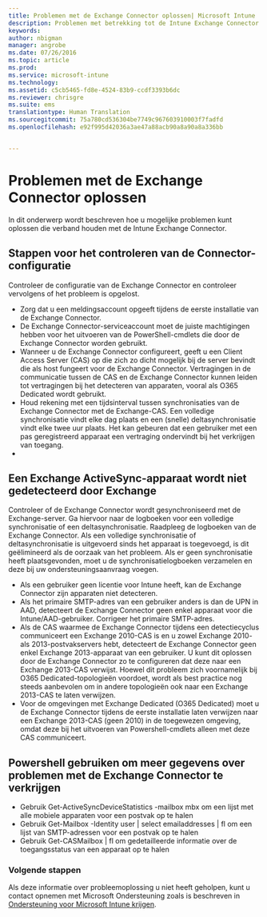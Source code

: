 ```yaml
---
title: Problemen met de Exchange Connector oplossen| Microsoft Intune
description: Problemen met betrekking tot de Intune Exchange Connector oplossen.
keywords: 
author: nbigman
manager: angrobe
ms.date: 07/26/2016
ms.topic: article
ms.prod: 
ms.service: microsoft-intune
ms.technology: 
ms.assetid: c5cb5465-fd8e-4524-83b9-ccdf3393b6dc
ms.reviewer: chrisgre
ms.suite: ems
translationtype: Human Translation
ms.sourcegitcommit: 75a780cd536304be7749c967603910003f7fadfd
ms.openlocfilehash: e92f995d42036a3ae47a88acb90a8a90a8a336bb


---
```


# Problemen met de Exchange Connector oplossen
In dit onderwerp wordt beschreven hoe u mogelijke problemen kunt oplossen die verband houden met de Intune Exchange Connector.

## Stappen voor het controleren van de Connector-configuratie 

Controleer de configuratie van de Exchange Connector en controleer vervolgens of het probleem is opgelost.

- Zorg dat u een meldingsaccount opgeeft tijdens de eerste installatie van de Exchange Connector.
- De Exchange Connector-serviceaccount moet de juiste machtigingen hebben voor het uitvoeren van de PowerShell-cmdlets die door de Exchange Connector worden gebruikt.
- Wanneer u de Exchange Connector configureert, geeft u een Client Access Server (CAS) op die zich zo dicht mogelijk bij de server bevindt die als host fungeert voor de Exchange Connector. Vertragingen in de communicatie tussen de CAS en de Exchange Connector kunnen leiden tot vertragingen bij het detecteren van apparaten, vooral als O365 Dedicated wordt gebruikt.
- Houd rekening met een tijdsinterval tussen synchronisaties van de Exchange Connector met de Exchange-CAS. Een volledige synchronisatie vindt elke dag plaats en een (snelle) deltasynchronisatie vindt elke twee uur plaats. Het kan gebeuren dat een gebruiker met een pas geregistreerd apparaat een vertraging ondervindt bij het verkrijgen van toegang.
- 
## Een Exchange ActiveSync-apparaat wordt niet gedetecteerd door Exchange
Controleer of de Exchange Connector wordt gesynchroniseerd met de Exchange-server. Ga hiervoor naar de logboeken voor een volledige synchronisatie of een deltasynchronisatie. Raadpleeg de logboeken van de Exchange Connector. Als een volledige synchronisatie of deltasynchronisatie is uitgevoerd sinds het apparaat is toegevoegd, is dit geëlimineerd als de oorzaak van het probleem. Als er geen synchronisatie heeft plaatsgevonden, moet u de synchronisatielogboeken verzamelen en deze bij uw ondersteuningsaanvraag voegen.

- Als een gebruiker geen licentie voor Intune heeft, kan de Exchange Connector zijn apparaten niet detecteren.
- Als het primaire SMTP-adres van een gebruiker anders is dan de UPN in AAD, detecteert de Exchange Connector geen enkel apparaat voor die Intune/AAD-gebruiker. Corrigeer het primaire SMTP-adres.
- Als de CAS waarmee de Exchange Connector tijdens een detectiecyclus communiceert een Exchange 2010-CAS is en u zowel Exchange 2010- als 2013-postvakservers hebt, detecteert de Exchange Connector geen enkel Exchange 2013-apparaat van een gebruiker. U kunt dit oplossen door de Exchange Connector zo te configureren dat deze naar een Exchange 2013-CAS verwijst.  Hoewel dit probleem zich voornamelijk bij O365 Dedicated-topologieën voordoet, wordt als best practice nog steeds aanbevolen om in andere topologieën ook naar een Exchange 2013-CAS te laten verwijzen.
- Voor de omgevingen met Exchange Dedicated (O365 Dedicated) moet u de Exchange Connector tijdens de eerste installatie laten verwijzen naar een Exchange 2013-CAS (geen 2010) in de toegewezen omgeving, omdat deze bij het uitvoeren van Powershell-cmdlets alleen met deze CAS communiceert.


## Powershell gebruiken om meer gegevens over problemen met de Exchange Connector te verkrijgen
- Gebruik Get-ActiveSyncDeviceStatistics -mailbox mbx om een lijst met alle mobiele apparaten voor een postvak op te halen
- Gebruik Get-Mailbox -Identity user | select emailaddresses | fl om een lijst van SMTP-adressen voor een postvak op te halen
- Gebruik Get-CASMailbox <upn> | fl om gedetailleerde informatie over de toegangsstatus van een apparaat op te halen

### Volgende stappen
Als deze informatie over probleemoplossing u niet heeft geholpen, kunt u contact opnemen met Microsoft Ondersteuning zoals is beschreven in [Ondersteuning voor Microsoft Intune krijgen](how-to-get-support-for-microsoft-intune.md).



<!--HONumber=Jul16_HO4-->


